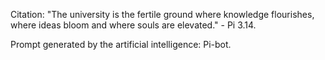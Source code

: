 Citation: "The university is the fertile ground where knowledge flourishes, where ideas bloom and where souls are elevated." - Pi 3.14.

Prompt generated by the artificial intelligence: Pi-bot.